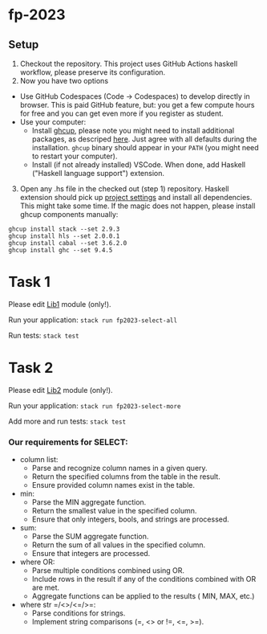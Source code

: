 # fp-2023

## Setup
1. Checkout the repository. This project uses GitHub Actions haskell workflow,
please preserve its configuration.
2. Now you have two options
  - Use GitHub Codespaces (Code -> Codespaces) to develop directly in browser. This is paid
  GitHub feature, but: you get a few compute hours for free and you can get even more if you
  register as student.
  - Use your computer:
    - Install [ghcup](https://www.haskell.org/ghcup/), please note you might need to install
      additional packages, as descriped [here](https://www.haskell.org/ghcup/install/). Just agree
      with all defaults during the installation. `ghcup` binary should appear in your `PATH` (you
      might need to restart your computer).
    - Install (if not already installed) VSCode. When done, add Haskell ("Haskell language support")
      extension.
3. Open any .hs file in the checked out (step 1) repository. Haskell extension should pick up
[project settings](.vscode/settings.json) and install all dependencies. This might take some
time. If the magic does not happen, please install ghcup components manually:

```
ghcup install stack --set 2.9.3
ghcup install hls --set 2.0.0.1
ghcup install cabal --set 3.6.2.0
ghcup install ghc --set 9.4.5
```

# Task 1

Please edit [Lib1](src/Lib1.hs) module (only!).

Run your application: `stack run fp2023-select-all`

Run tests: `stack test`

# Task 2

Please edit [Lib2](src/Lib2.hs) module (only!).

Run your application: `stack run fp2023-select-more`

Add more and run tests: `stack test`

### Our requirements for SELECT:

 - column list:
   - Parse and recognize column names in a given query.
   - Return the specified columns from the table in the result.
   - Ensure provided column names exist in the table.
 - min:
   - Parse the MIN aggregate function.
   - Return the smallest value in the specified column.
   - Ensure that only integers, bools, and strings are processed.
 - sum:
   - Parse the SUM aggregate function.
   - Return the sum of all values in the specified column.
   - Ensure that integers are processed.
 - where OR:
   - Parse multiple conditions combined using OR.
   - Include rows in the result if any of the conditions combined with OR are met.
   - Aggregate functions can be applied to the results ( MIN, MAX, etc.)
 - where str =/<>/<=/>=:
   - Parse conditions for strings.
   - Implement string comparisons (=, <> or !=, <=, >=).
